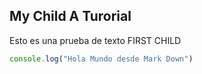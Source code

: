 ## My Child A Turorial

Esto es una prueba de texto FIRST CHILD

```js
console.log("Hola Mundo desde Mark Down")
```